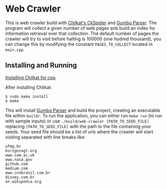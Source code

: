 # Web Crawler

This is web crawler build with [Chilkat's CkSpider](https://www.chilkatsoft.com/) and [Gumbo Parser](https://github.com/google/gumbo-parser). The program will collect a given number of web pages anb build an index for information retrieval over that collection. The default number of pages the crawler will try to visit before halting is 100000 (one hudred thousand), you can change this by modifying the constant ```PAGES_TO_COLLECT``` located in ```main.cpp```.

## Installing and Running

[Installing Chilkat for cpp](https://www.chilkatsoft.com/downloads_CPP.asp)

After installing Chilkat: 

```
$ sudo make install
$ make
```

This will install [Gumbo Parser](https://github.com/google/gumbo-parser) and build the project, creating an executable file within ```build/```. To run the application, you can either run ```make run``` (to run with sample inputs) or use ```./build/web-crawler [PATH_TO_SEED_FILE]``` replacing ```[PATH_TO_SEED_FILE]``` with the path to the file containing your seeds. Your seed file should be a list of urls where the crawler will start visiting separated with line breaks like:

```
ufmg.br
kurzgesagt.org
www.cam.ac.uk
www.nasa.gov
github.com
medium.com
www.cnnbrasil.com.br
disney.com.br
en.wikipedia.org
```